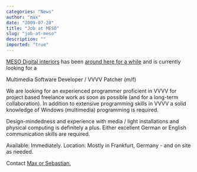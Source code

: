 ```yaml
---
categories: "News"
author: "max"
date: "2009-07-28"
title: "Job at MESO"
slug: "job-at-meso"
description: ""
imported: "true"
---
```



[MESO Digital interiors](http://www.meso.net) has been [around here for a while](http://legacy.vvvv.org/tiki-index.php?page=Meso) and is currently looking for a 

Multimedia Software Developer / VVVV Patcher (m/f)

We are looking for an experienced programmer proficient in VVVV for project based freelance work as soon as possible (and for a long-term collaboration). In addition to extensive programming skills in VVVV a solid knowledge of Windows (multimedia) programming is required.

Design-mindedness and experience with media / light installations and physical computing is definitely a plus. Either excellent German or English communication skills are required.

Available: Immediately. Location: Mostly in Frankfurt, Germany - and on site as needed.

Contact [Max or Sebastian.](http://www.meso.net/jobs)
